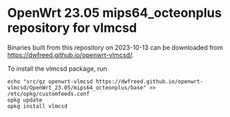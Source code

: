 OpenWrt 23.05 mips64_octeonplus repository for vlmcsd
========

Binaries built from this repository on 2023-10-13 can be downloaded from <https://dwfreed.github.io/openwrt-vlmcsd/>.

To install the vlmcsd package, run

```
echo "src/gz openwrt-vlmcsd https://dwfreed.github.io/openwrt-vlmcsd/OpenWrt_23.05/mips64_octeonplus/base" >> /etc/opkg/customfeeds.conf
opkg update
opkg install vlmcsd
```
